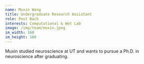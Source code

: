 ```yaml
---
name: Muxin Wang
title: Undergraduate Research Assistant
role: Post Bach
interests: Computational & Wet Lab
image: /img/team/muxin.jpeg
im_width: 160
im_height: 160
---
```

Muxin studied neuroscience at UT and wants to pursue a Ph.D. in neuroscience after graduating.
